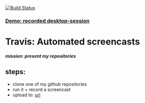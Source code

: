 [![Build Status](https://travis-ci.org/brownman/travis_screencast.svg?branch=develop)](https://travis-ci.org/browman/travis_screencast)
 
### [Demo: recorded desktop-session](http://brownman.github.io/travis_screencast)


Travis: Automated screencasts
====

##### mission: present my repositories
steps:
----
- clone one of my github repositories
- run it + record a screencast
- upload to: [url](https://github.com/brownman/travis_screencast/tree/gh-pages)




 

